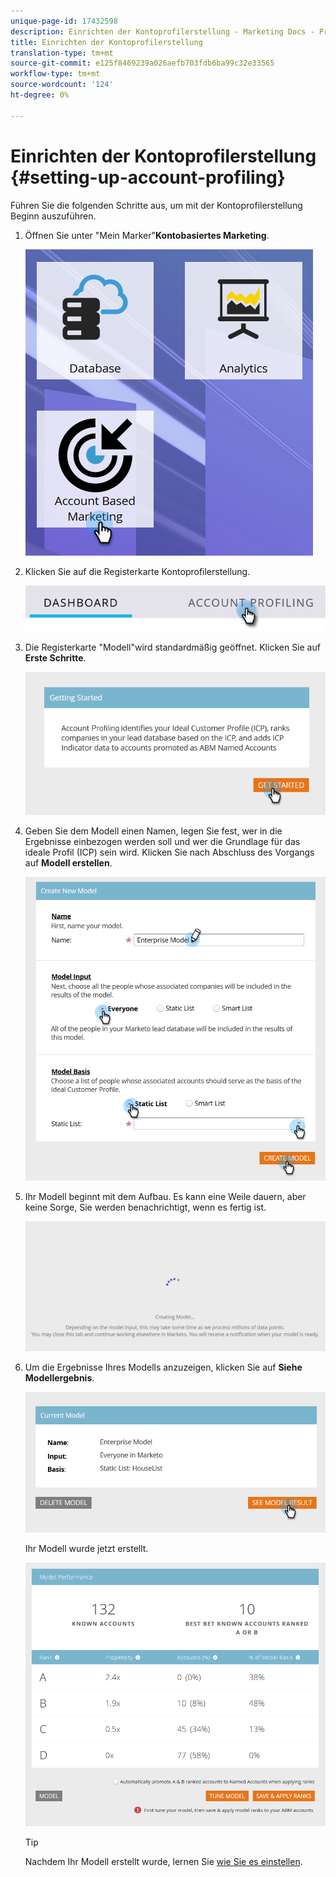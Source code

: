 ```yaml
---
unique-page-id: 17432598
description: Einrichten der Kontoprofilerstellung - Marketing Docs - Produktdokumentation
title: Einrichten der Kontoprofilerstellung
translation-type: tm+mt
source-git-commit: e125f8469239a026aefb703fdb6ba99c32e33565
workflow-type: tm+mt
source-wordcount: '124'
ht-degree: 0%

---
```



# Einrichten der Kontoprofilerstellung {#setting-up-account-profiling}

Führen Sie die folgenden Schritte aus, um mit der Kontoprofilerstellung Beginn auszuführen.

1. Öffnen Sie unter &quot;Mein Marker&quot;**Kontobasiertes Marketing**.

   ![](assets/one.png)

1. Klicken Sie auf die Registerkarte Kontoprofilerstellung.

   ![](assets/two-1.png)

1. Die Registerkarte &quot;Modell&quot;wird standardmäßig geöffnet. Klicken Sie auf **Erste Schritte**.

   ![](assets/three.png)

1. Geben Sie dem Modell einen Namen, legen Sie fest, wer in die Ergebnisse einbezogen werden soll und wer die Grundlage für das ideale Profil (ICP) sein wird. Klicken Sie nach Abschluss des Vorgangs auf **Modell erstellen**.

   ![](assets/four.png)

1. Ihr Modell beginnt mit dem Aufbau. Es kann eine Weile dauern, aber keine Sorge, Sie werden benachrichtigt, wenn es fertig ist.

   ![](assets/five.png)

1. Um die Ergebnisse Ihres Modells anzuzeigen, klicken Sie auf **Siehe Modellergebnis**.

   ![](assets/six.png)

   Ihr Modell wurde jetzt erstellt.

   ![](assets/seven.png)

   >[!TIP]
   >
   >Nachdem Ihr Modell erstellt wurde, lernen Sie [wie Sie es einstellen](/help/marketo/product-docs/account-based-marketing/account-profiling/account-profiling-ranking-and-tuning.md).
